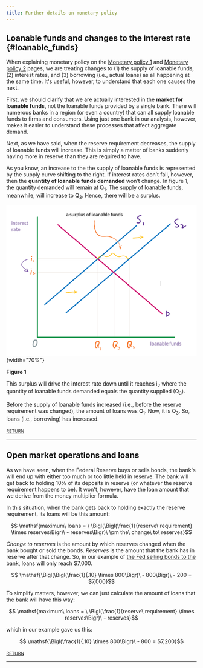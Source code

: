 ```yaml
---
title: Further details on monetary policy
---
```



## Loanable funds and changes to the interest rate {#loanable_funds}

When explaining monetary policy on the [Monetary policy 1](/macro/fed_1/) and [Monetary policy 2](/macro/fed_1/) pages, we are treating changes to (1) the supply of loanable funds, (2) interest rates, and (3) borrowing (i.e., actual loans) as all happening at the same time. It's useful, however, to understand that each one causes the next. 

First, we should clarify that we are actually interested in the **market for loanable funds**, not the loanable funds provided by a single bank. There will numerous banks in a region (or even a country) that can all supply loanable funds to firms and consumers. Using just one bank in our analysis, however, makes it easier to understand these processes that affect aggregate demand.

Next, as we have said, when the reserve requirement decreases, the supply of loanable funds will increase. This is simply a matter of banks suddenly having more in reserve than they are required to have. 

As you know, an increase to the the supply of loanable funds is represented by the supply curve shifting to the right. If interest rates don’t fall, however, then the **quantity of loanable funds demanded** won’t change. In figure 1, the quantity demanded will remain at Q<sub>1</sub>. The supply of loanable funds, meanwhile, will increase to Q<sub>3</sub>. Hence, there will be a surplus. 


![figure](7_money_img/loanable_surplus.png){width="70%"}
<div class="caption2"><div align="left">
<strong>Figure 1</strong></div>
</div>


This surplus will drive the interest rate down until it reaches i<sub>2</sub> where the quantity of loanable funds demanded equals the quantity supplied (Q<sub>3</sub>). 

Before the supply of loanable funds increased (i.e., before the reserve requirement was changed), the amount of loans was Q<sub>1</sub>. Now, it is Q<sub>3</sub>. So, loans (i.e., borrowing) has increased. 

[<small>RETURN</small>](/macro/pt3b/fed_1/#changing-the-reserve-requirement)

---


## Open market operations and loans

As we have seen, when the Federal Reserve buys or sells bonds, the bank's will end up with either too much or too little held in reserve. The bank will get back to holding 10% of its deposits in reserve (or whatever the reserve requirement happens to be). It won't, however, have the loan amount that we derive from the money multiplier formula. 

In this situation, when the bank gets back to holding exactly the reserve requirement, its loans will be this amount:

$$ \mathsf{maximum\ loans = \ \Bigl(\Bigl(\frac{1}{reserve\ requirement} \times reserves\Bigr)\ - reserves\Bigr)\ \pm the\ change\ to\ reserves}$$


*Change to reserves* is the amount by which reserves changed when the bank bought or sold the bonds. *Reserves* is the amount that the bank has in reserve after that change. So, in our example of [the Fed selling bonds to the bank](/macro/fed_2/#open_tight), loans will only reach $7,000.  

$$ \mathsf{\Bigl(\Bigl(\frac{1}{.10} \times 800\Bigr)\ - 800\Bigr)\ - 200 = $7,000}$$

To simplify matters, however, we can just calculate the amount of loans that the bank will have this way:

$$ \mathsf{maximum\ loans = \ \Bigl(\frac{1}{reserve\ requirement} \times reserves\Bigr)\ - reserves}$$

which in our example gave us this:

$$ \mathsf{\Bigl(\frac{1}{.10} \times 800\Bigr)\ - 800 = $7,200}$$


[<small>RETURN</small>](/macro/fed_2/#open_tight)

---
